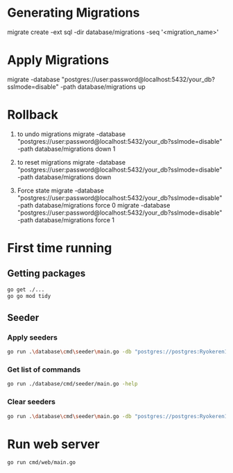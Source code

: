 # Generating Migrations
migrate create -ext sql -dir database/migrations -seq '<migration_name>'

# Apply Migrations
migrate -database "postgres://user:password@localhost:5432/your_db?sslmode=disable" -path database/migrations up 

# Rollback
1. to undo migrations
   migrate -database "postgres://user:password@localhost:5432/your_db?sslmode=disable" -path database/migrations down 1

2. to reset migrations
   migrate -database "postgres://user:password@localhost:5432/your_db?sslmode=disable" -path database/migrations down

3. Force state
  migrate -database "postgres://user:password@localhost:5432/your_db?sslmode=disable" -path database/migrations force 0
  migrate -database "postgres://user:password@localhost:5432/your_db?sslmode=disable" -path database/migrations force 1


# First time running
## Getting packages
```bash
go get ./...
go go mod tidy
```
## Seeder
### Apply seeders
```bash
go run .\database\cmd\seeder\main.go -db "postgres://postgres:Ryokeren123@localhost:5432/wastetrack?sslmode=disable"
```
### Get list of commands
```bash
go run ./database/cmd/seeder/main.go -help
```
### Clear seeders
```bash
go run .\database\cmd\seeder\main.go -db "postgres://postgres:Ryokeren123@localhost:5432/wastetrack?sslmode=disable" -clear
```

# Run web server

```bash
go run cmd/web/main.go
```

